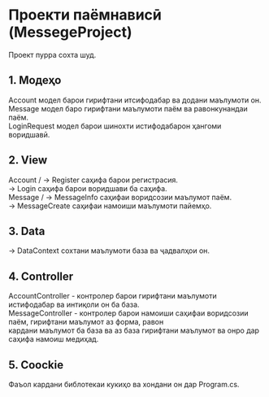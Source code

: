 # Проекти паёмнависӣ (MessegeProject)
Проект пурра сохта шуд.

## 1. Модеҳо
Account модел барои гирифтани итсифодабар ва додани маълумоти он.<br>
Message модел баро гирифтани маълумоти паём ва равонкунандаи паём. <br>
LoginRequest модел барои шинохти истифодабарон ҳангоми воридшавӣ.

##  2. View
Account / -> Register саҳифа барои регистрасия.<br>
          -> Login саҳифа барои воридшави ба саҳифа. <br>
Message / -> MessageInfo саҳифаи воридсозии маълумот паём.<br>
          -> MessageCreate саҳифаи намоиши маълумоти пайемҳо.

## 3. Data
-> DataContext сохтани маълумоти база ва ҷадвалҳои он.

## 4. Controller 
AccountController - контролер барои гирифтани маълумоти истифодабар ва интиқоли он ба база.<br>
MessageController - контролер барои намоиши саҳифаи воридсозии паём, гирифтани маълумот аз форма, равон <br>кардани маълумот ба база ва аз база гирифтани маълумот ва онро дар саҳифа намоиш медиҳад. 

## 5. Coockie 
Фаъол кардани библотекаи кукиҳо ва хондани он дар Program.cs.